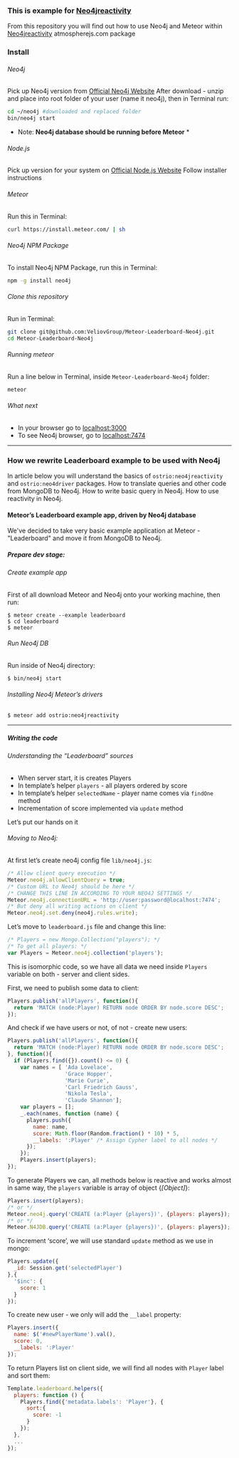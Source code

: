 ### This is example for [Neo4jreactivity](https://github.com/VeliovGroup/ostrio-Neo4jreactivity)

From this repository you will find out how to use Neo4j and Meteor within [Neo4jreactivity](https://github.com/VeliovGroup/ostrio-Neo4jreactivity) atmospherejs.com package

### Install
###### Neo4j
Pick up Neo4j version from [Official Neo4j Website](http://neo4j.com/download/)
After download - unzip and place into root folder of your user (name it neo4j), then in Terminal run:
```bash
cd ~/neo4j #downloaded and replaced folder
bin/neo4j start
```
* Note: __Neo4j database should be running before Meteor__ *

###### Node.js
Pick up version for your system on [Official Node.js Website](http://nodejs.org/download/)
Follow installer instructions

###### Meteor
Run this in Terminal:
```bash
curl https://install.meteor.com/ | sh
```

###### Neo4j NPM Package
To install Neo4j NPM Package, run this in Terminal:
```bash
npm -g install neo4j
```

###### Clone this repository
Run in Terminal:
```bash
git clone git@github.com:VeliovGroup/Meteor-Leaderboard-Neo4j.git
cd Meteor-Leaderboard-Neo4j
```

###### Running meteor
Run a line below in Terminal, inside ```Meteor-Leaderboard-Neo4j``` folder:
```bash
meteor
```

###### What next
 - In your browser go to [localhost:3000](http://localhost:3000/)
 - To see Neo4j browser, go to [localhost:7474](http://localhost:7474/)


------


### How we rewrite Leaderboard example to be used with Neo4j
In article below you will understand the basics of `ostrio:neo4jreactivity` and `ostrio:neo4driver` packages. How to translate queries and other code from MongoDB to Neo4j. How to write basic query in Neo4j. How to use reactivity in Neo4j.

#### Meteor’s Leaderboard example app, driven by Neo4j database
We've decided to take very basic example application at Meteor - "Leaderboard" and move it from MongoDB to Neo4j.

##### Prepare dev stage:
###### Create example app 
First of all download Meteor and Neo4j onto your working machine, then run:
```shell
$ meteor create --example leaderboard
$ cd leaderboard
$ meteor
```

###### Run Neo4j DB
Run inside of Neo4j directory:
```shell
$ bin/neo4j start
```

###### Installing Neo4j Meteor’s drivers
```shell
$ meteor add ostrio:neo4jreactivity
```

-------

##### Writing the code
###### Understanding the “Leaderboard” sources

 - When server start, it is creates Players
 - In template’s helper `players` - all players ordered by score
 - In template’s helper `selectedName` - player name comes via `findOne` method
 - Incrementation of score implemented via `update` method

Let’s put our hands on it

###### Moving to Neo4j:
At first let’s create neo4j config file `lib/neo4j.js`:
```javascript
/* Allow client query execution */
Meteor.neo4j.allowClientQuery = true;
/* Custom URL to Neo4j should be here */
/* CHANGE THIS LINE IN ACCORDING TO YOUR NEO4J SETTINGS */
Meteor.neo4j.connectionURL = 'http://user:password@localhost:7474';
/* But deny all writing actions on client */
Meteor.neo4j.set.deny(neo4j.rules.write);
```

Let’s move to `leaderboard.js` file and change this line:
```javascript
/* Players = new Mongo.Collection("players"); */
/* To get all players: */
var Players = Meteor.neo4j.collection('players');
```
This is isomorphic code, so we have all data we need inside `Players` variable on both - server and client sides.

First, we need to publish some data to client:
```javascript
Players.publish('allPlayers', function(){
  return 'MATCH (node:Player) RETURN node ORDER BY node.score DESC';
});
```

And check if we have users or not, of not - create new users:
```javascript
Players.publish('allPlayers', function(){
  return 'MATCH (node:Player) RETURN node ORDER BY node.score DESC';
}, function(){
  if (Players.find({}).count() <= 0) {
    var names = [ 'Ada Lovelace', 
                  'Grace Hopper', 
                  'Marie Curie',
                  'Carl Friedrich Gauss', 
                  'Nikola Tesla', 
                  'Claude Shannon'];
    var players = [];
    _.each(names, function (name) {
      players.push({
        name: name, 
        score: Math.floor(Random.fraction() * 10) * 5,
        __labels: ':Player' /* Assign Cypher label to all nodes */
      });
    });
    Players.insert(players);
});
```

To generate Players we can, all methods below is reactive and works almost in same way, the `players` variable is array of object {*[Object]*}:
```javascript
Players.insert(players);
/* or */
Meteor.neo4j.query('CREATE (a:Player {players})', {players: players});
/* or */
Meteor.N4JDB.query('CREATE (a:Player {players})', {players: players});
```

To increment ‘score’, we will use standard `update` method as we use in mongo:
```javascript
Players.update({
  _id: Session.get('selectedPlayer')
},{
  '$inc': {
    score: 1
  }
});
```

To create new user - we only will add the `__label` property:
```javascript
Players.insert({
  name: $('#newPlayerName').val(),
  score: 0,
  __labels: ':Player'
});
```

To return Players list on client side, we will find all nodes with `Player` label and sort them:
```javascript
Template.leaderboard.helpers({
  players: function () {
    Players.find({'metadata.labels': 'Player'}, {
      sort:{
        score: -1
      }
    });
  },
  ...
});
```


